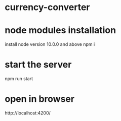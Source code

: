 # currency-converter

# node modules installation
install node version 10.0.0 and above
npm i  

# start the server
npm run start

# open in browser
http://localhost:4200/
